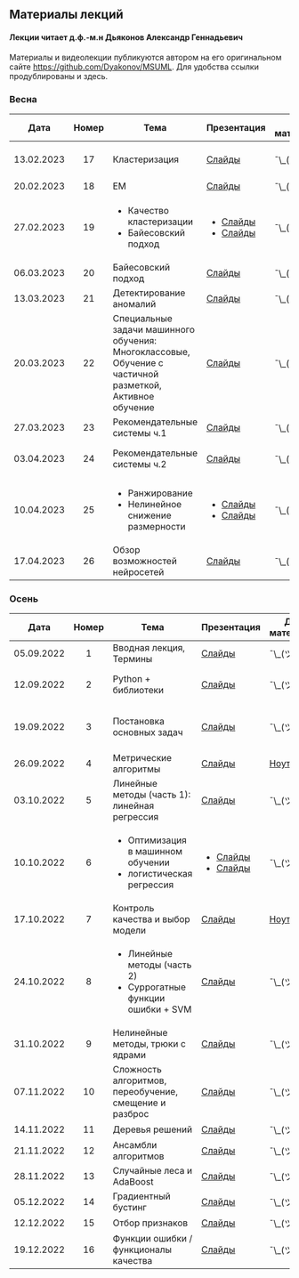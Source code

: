 ## Материалы лекций
#### Лекции читает  д.ф.-м.н Дьяконов Александр Геннадьевич

Материалы и видеолекции публикуются автором на его оригинальном сайте https://github.com/Dyakonov/MSUML. Для удобства ссылки продублированы и здесь.

### Весна
| Дата | Номер | Тема | Презентация |  Доп. материалы |  Практическое задание |
| :---: | :---: | --- | --- | --- | --- |
| 13.02.2023 | 17 | Кластеризация | [Слайды](https://github.com/Dyakonov/MSUML/blob/main/2022spring/ML091_cluster_202112n____.pdf) |  ¯\\\_(ツ)\_/¯ |  Деревья решений (10.02.2023) |
| 20.02.2023 | 18 | EM | [Слайды](https://github.com/Dyakonov/MSUML/blob/main/2022spring/ML092_EM_202201a.pdf) |  ¯\\\_(ツ)\_/¯ |  ¯\\\_(ツ)\_/¯ |
| 27.02.2023 | 19 | <ul><li>Качество кластеризации</li><li>Байесовский подход</li></ul> | <ul><li>[Слайды](https://github.com/Dyakonov/MSUML/blob/main/2022-23new/PZAD034_err_multirankcluster_202204____sm.pdf)</li><li>[Слайды](https://github.com/Dyakonov/MSUML/blob/main/2022spring/ML082_bayes_202115n.pdf)</li></ul> |  ¯\\\_(ツ)\_/¯ |  Кластеризация (03.03.2023) |
| 06.03.2023 | 20 | Байесовский подход| [Слайды](https://github.com/Dyakonov/MSUML/blob/main/2022spring/ML082_bayes_202115n.pdf) | ¯\\\_(ツ)\_/¯ |¯\\\_(ツ)\_/¯ |
| 13.03.2023 | 21 | Детектирование аномалий | [Слайды](https://github.com/Dyakonov/MSUML/blob/main/2022spring/ML094_anomaly_202201a.pdf) | ¯\\\_(ツ)\_/¯ |¯\\\_(ツ)\_/¯ |
| 20.03.2023 | 22 | Специальные задачи машинного обучения: Многоклассовые, Обучение с частичной разметкой, Активное обучение | [Слайды](https://github.com/Dyakonov/MSUML/blob/main/2022spring/ML101_special_202202a___.pdf) | ¯\\\_(ツ)\_/¯ | Градиентный бустинг (24.03.2023) |
| 27.03.2023 | 23 | Рекомендательные системы ч.1| [Слайды](https://github.com/Dyakonov/MSUML/blob/main/2022spring/PZAD071_RecSys_202201a____.pdf) | ¯\\\_(ツ)\_/¯ |¯\\\_(ツ)\_/¯ |
| 03.04.2023 | 24 | Рекомендательные системы ч.2 | [Слайды](https://github.com/Dyakonov/MSUML/blob/main/2022spring/PZAD071_RecSys_202201a____.pdf) |¯\\\_(ツ)\_/¯ | Частичное обучение (09.04.2023) |
| 10.04.2023 | 25 | <ul><li>Ранжирование</li><li>Нелинейное снижение размерности</li></ul> | <ul><li>[Слайды](https://github.com/Dyakonov/MSUML/blob/main/2022spring/ML105_range_202202a.pdf)</li><li>[Слайды](https://github.com/Dyakonov/MSUML/blob/main/2022-23new/ML093_USL_202202a_part_2.pdf)</li></ul> | ¯\\\_(ツ)\_/¯ | Контест (14.04.2023) |
| 17.04.2023 | 26 | Обзор возможностей нейросетей | [Слайды](https://github.com/Dyakonov/MSUML/blob/main/2022spring/DL_1NN_03_nn_202201a.pdf) | ¯\\\_(ツ)\_/¯ |¯\\\_(ツ)\_/¯ |


### Осень
| Дата | Номер | Тема | Презентация |  Доп. материалы |  Практическое задание |
| :---: | :---: | --- | --- | --- | --- |
| 05.09.2022 | 1 | Вводная лекция, Термины | [Слайды](https://github.com/Dyakonov/MSUML/blob/main/2021autumn/ML012_terms_202102a.pdf) |  ¯\\\_(ツ)\_/¯ |  ¯\\\_(ツ)\_/¯ |
| 12.09.2022 | 2 | Python + библиотеки | [Слайды](https://github.com/Dyakonov/MSUML/blob/main/2022-23new/ML015_python_202207a.pdf) |  ¯\\\_(ツ)\_/¯ |  Основы Python (15.09.2022) |
| 19.09.2022 | 3 | Постановка основных задач | [Слайды](https://github.com/Dyakonov/MSUML/blob/main/2021autumn/ML013_introclassreg_202102a.pdf) | ¯\\\_(ツ)\_/¯ |  Numpy, pandas, matplotlib (22.09.2022) |  
| 26.09.2022 | 4 | Метрические алгоритмы | [Слайды](https://github.com/Dyakonov/MSUML/blob/main/2021autumn/ML030_metric_202110a_____.pdf) | [Ноутбук](https://github.com/Dyakonov/MSUML/blob/main/2021autumn/MMO_lec3_kNN.ipynb) |  Тест №1 (30.09.2022) |  
| 03.10.2022 | 5 | Линейные методы (часть 1): линейная регрессия | [Слайды](https://github.com/Dyakonov/MSUML/blob/main/2021autumn/ML051_linear_202115a______linreg.pdf) | ¯\\\_(ツ)\_/¯ |  ¯\\\_(ツ)\_/¯ |  
| 10.10.2022 | 6 | <ul><li>Оптимизация в машинном обучении</li><li>логистическая регрессия</li></ul> | <ul><li>[Слайды](https://github.com/Dyakonov/MSUML/blob/main/2021autumn/ML022_optimization_202105a______________.pdf)</li><li>[Слайды](https://github.com/Dyakonov/MSUML/blob/main/2021autumn/ML051_linear_202116a______logreg.pdf)</li></ul> | ¯\\\_(ツ)\_/¯ | kNN (13.10.2022) |  
| 17.10.2022 | 7 | Контроль качества и выбор модели | [Слайды](https://github.com/Dyakonov/MSUML/blob/main/2021autumn/ML040_control_202110a_______.pdf) | [Ноутбук](https://github.com/Dyakonov/MSUML/blob/main/2021autumn/MMO_lec6_MS.ipynb) |  ¯\\\_(ツ)\_/¯ |  
| 24.10.2022 | 8 | <ul><li>Линейные методы (часть 2)</li><li>Суррогатные функции ошибки + SVM</li></ul> | [Слайды](https://github.com/Dyakonov/MSUML/blob/main/2021autumn/ML052_SVM_202112a______.pdf) | ¯\\\_(ツ)\_/¯ |  <ul><li>Linear Models (28.10.22)</li><li>Тест №2 (28.10.22)</li></ul>  |
| 31.10.2022 | 9 | Нелинейные методы, трюки с ядрами | [Слайды](https://github.com/Dyakonov/MSUML/blob/main/2021autumn/ML061_nonlinear_202113a_________.pdf) |  ¯\\\_(ツ)\_/¯ |  ¯\\\_(ツ)\_/¯ |  
| 07.11.2022 | 10 | Сложность алгоритмов, переобучение, смещение и разброс | [Слайды](https://github.com/Dyakonov/MSUML/blob/main/2021autumn/ML081_complexity_202106a.pdf) |  ¯\\\_(ツ)\_/¯ |  Тест №3 (11.11.2022) |  
| 14.11.2022 | 11 | Деревья решений | [Слайды](https://github.com/Dyakonov/MSUML/blob/main/2021autumn/ML062_tree_202113a.pdf) |  ¯\\\_(ツ)\_/¯ |  ¯\\\_(ツ)\_/¯ |  
| 21.11.2022 | 12 | Ансамбли алгоритмов  | [Слайды](https://github.com/Dyakonov/MSUML/blob/main/2021autumn/PZAD051_ensemble_202102a____part1.pdf) |  ¯\\\_(ツ)\_/¯ |  SVM (25.11.2022)|  
| 28.11.2022 | 13 | Случайные леса и AdaBoost  | [Слайды](https://github.com/Dyakonov/MSUML/blob/main/2021autumn/PZAD052_rf_202101a_____+adaboost.pdf) |  ¯\\\_(ツ)\_/¯ |  ¯\\\_(ツ)\_/¯ |  
 05.12.2022 | 14 | Градиентный бустинг  | [Слайды](https://github.com/Dyakonov/MSUML/blob/main/2021autumn/PZAD053_gradboosting_202106n___.pdf) |  ¯\\\_(ツ)\_/¯ |  ¯\\\_(ツ)\_/¯ |  
  12.12.2022 | 15 | Отбор признаков  | [Слайды](https://github.com/Dyakonov/MSUML/blob/main/2021autumn/PZAD043_featureselection_202109___.pdf) |  ¯\\\_(ツ)\_/¯ |  ¯\\\_(ツ)\_/¯ |  
  19.12.2022 | 16 | Функции ошибки / функционалы качества  | [Слайды](https://github.com/Dyakonov/MSUML/blob/main/2021autumn/PZAD031_err_regression_202012n____.pdf) |  ¯\\\_(ツ)\_/¯ |  ¯\\\_(ツ)\_/¯ |  
